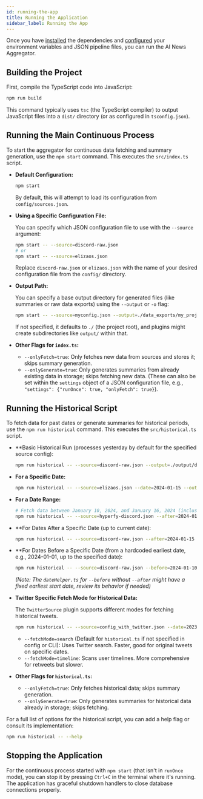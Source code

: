 ```yaml
---
id: running-the-app
title: Running the Application
sidebar_label: Running the App
---
```


Once you have [installed](./installation.md) the dependencies and [configured](./configuration.md) your environment variables and JSON pipeline files, you can run the AI News Aggregator.

## Building the Project

First, compile the TypeScript code into JavaScript:

```bash
npm run build
```

This command typically uses `tsc` (the TypeScript compiler) to output JavaScript files into a `dist/` directory (or as configured in `tsconfig.json`).

## Running the Main Continuous Process

To start the aggregator for continuous data fetching and summary generation, use the `npm start` command. This executes the `src/index.ts` script.

*   **Default Configuration:**

    ```bash
    npm start
    ```
    By default, this will attempt to load its configuration from `config/sources.json`.

*   **Using a Specific Configuration File:**

    You can specify which JSON configuration file to use with the `--source` argument:

    ```bash
    npm start -- --source=discord-raw.json
    # or
    npm start -- --source=elizaos.json
    ```
    Replace `discord-raw.json` or `elizaos.json` with the name of your desired configuration file from the `config/` directory.

*   **Output Path:**

    You can specify a base output directory for generated files (like summaries or raw data exports) using the `--output` or `-o` flag:
    ```bash
    npm start -- --source=myconfig.json --output=./data_exports/my_project
    ```
    If not specified, it defaults to `./` (the project root), and plugins might create subdirectories like `output/` within that.

*   **Other Flags for `index.ts`:**
    *   `--onlyFetch=true`: Only fetches new data from sources and stores it; skips summary generation.
    *   `--onlyGenerate=true`: Only generates summaries from already existing data in storage; skips fetching new data.
    (These can also be set within the `settings` object of a JSON configuration file, e.g., `"settings": {"runOnce": true, "onlyFetch": true}`).

## Running the Historical Script

To fetch data for past dates or generate summaries for historical periods, use the `npm run historical` command. This executes the `src/historical.ts` script.

*   **Basic Historical Run (processes yesterday by default for the specified source config):

    ```bash
    npm run historical -- --source=discord-raw.json --output=./output/discord_historical
    ```

*   **For a Specific Date:**

    ```bash
    npm run historical -- --source=elizaos.json --date=2024-01-15 --output=./output/elizaos_history
    ```

*   **For a Date Range:**

    ```bash
    # Fetch data between January 10, 2024, and January 16, 2024 (inclusive)
    npm run historical -- --source=hyperfy-discord.json --after=2024-01-10 --before=2024-01-16 --output=./output/hyperfy_range
    ```

*   **For Dates After a Specific Date (up to current date):

    ```bash
    npm run historical -- --source=discord-raw.json --after=2024-01-15 --output=./output/discord_after
    ```

*   **For Dates Before a Specific Date (from a hardcoded earliest date, e.g., 2024-01-01, up to the specified date):

    ```bash
    npm run historical -- --source=discord-raw.json --before=2024-01-10 --output=./output/discord_before
    ```
    *(Note: The `dateHelper.ts` for `--before` without `--after` might have a fixed earliest start date, review its behavior if needed)*

*   **Twitter Specific Fetch Mode for Historical Data:**

    The `TwitterSource` plugin supports different modes for fetching historical tweets.
    ```bash
    npm run historical -- --source=config_with_twitter.json --date=2023-05-10 --fetchMode=timeline
    ```
    *   `--fetchMode=search` (Default for `historical.ts` if not specified in config or CLI): Uses Twitter search. Faster, good for original tweets on specific dates.
    *   `--fetchMode=timeline`: Scans user timelines. More comprehensive for retweets but slower.

*   **Other Flags for `historical.ts`:**
    *   `--onlyFetch=true`: Only fetches historical data; skips summary generation.
    *   `--onlyGenerate=true`: Only generates summaries for historical data already in storage; skips fetching.

For a full list of options for the historical script, you can add a help flag or consult its implementation:
```bash
npm run historical -- --help
```

## Stopping the Application

For the continuous process started with `npm start` (that isn't in `runOnce` mode), you can stop it by pressing `Ctrl+C` in the terminal where it's running. The application has graceful shutdown handlers to close database connections properly. 